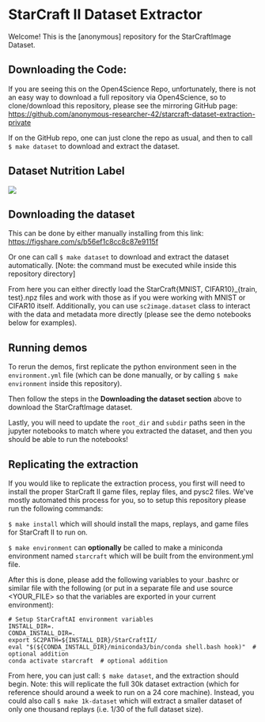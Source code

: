 # StarCraft II Dataset Extractor

Welcome! This is the [anonymous] repository for the StarCraftImage Dataset.

## Downloading the Code:

If you are seeing this on the Open4Science Repo, unfortunately, there is not an easy way to download a full repository via Open4Science, so to clone/download this repository, please see the mirroring GitHub page: https://github.com/anonymous-researcher-42/starcraft-dataset-extraction-private

If on the GitHub repo, one can just clone the repo as usual, and then to call `$ make dataset` to download and extract the dataset.

## Dataset Nutrition Label
![](StarCraftImage-Nutrition-Label-cropped.png)

## Downloading the dataset
This can be done by either manually installing from this link: https://figshare.com/s/b56ef1c8cc8c87e9115f

Or one can call `$ make dataset` to download and extract the dataset automatically.  [Note: the command must be executed while inside this repository directory]

From here you can either directly load the StarCraft{MNIST, CIFAR10}_{train, test}.npz files and work with those as if you were working with MNIST or CIFAR10 itself. Additionally, you can use `sc2image.dataset` class to interact with the data and metadata more directly (please see the demo notebooks below for examples).

## Running demos
To rerun the demos, first replicate the python environment seen in the `environment.yml` file   (which can be done manually, or by calling `$ make environment` inside this repository).

Then follow the steps in the **Downloading the dataset section** above to download the StarCraftImage dataset.

Lastly, you will need to update the `root_dir` and `subdir` paths seen in the jupyter notebooks to match where you extracted the dataset, and then you should be able to run the notebooks!


## Replicating the extraction
If you would like to replicate the extraction process, you first will need to install the proper StarCraft II game files, replay files, and pysc2 files. We've mostly automated this process for you, so to setup this repository please run the following commands:

`$ make install`   which will should install the maps, replays, and game files for StarCraft II to run on.

`$ make environment`  can **optionally** be called to make a miniconda environment named `starcraft` which will be built from the environment.yml file.

After this is done, please add the following variables to your .bashrc or similar file with the following (or put in a separate file and use source <YOUR_FILE> so that the variables are exported in your current environment):

```
# Setup StarCraftAI environment variables
INSTALL_DIR=.
CONDA_INSTALL_DIR=.
export SC2PATH=${INSTALL_DIR}/StarCraftII/
eval "$(${CONDA_INSTALL_DIR}/miniconda3/bin/conda shell.bash hook)"  # optional addition
conda activate starcraft  # optional addition
```

From here, you can just call:
`$ make dataset`, and the extraction should begin. 
Note: this will replicate the full 30k dataset extraction (which for reference should around a week to run on a 24 core machine). 
Instead, you could also call `$ make 1k-dataset` which will extract a smaller dataset of only one thousand replays (i.e. 1/30 of the full dataset size).

